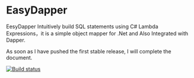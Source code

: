 # EasyDapper
EesyDapper Intuitively build SQL statements using C# Lambda Expressions，it is a simple object mapper for .Net and Also Integrated with Dapper.

As soon as I have pushed the first stable release, I will complete the document.

[![Build status](https://bargozideh.visualstudio.com/Pishkhan/_apis/build/status/Easy%20Dapper%20Build%20pipeline)](https://bargozideh.visualstudio.com/Pishkhan/_build/latest?definitionId=7)
